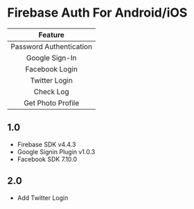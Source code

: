 Firebase Auth For Android/iOS
==================

| Feature                            
|:----------------------------------:|
| Password Authentication			 |
| Google Sign-In					 |
| Facebook Login					 |
| Twitter Login						 |
| Check Log							 |
| Get Photo Profile					 |


## 1.0
 - Firebase SDK v4.4.3
 - Google Signin Plugin v1.0.3
 - Facebook SDK 7.10.0
 
## 2.0
 - Add Twitter Login

